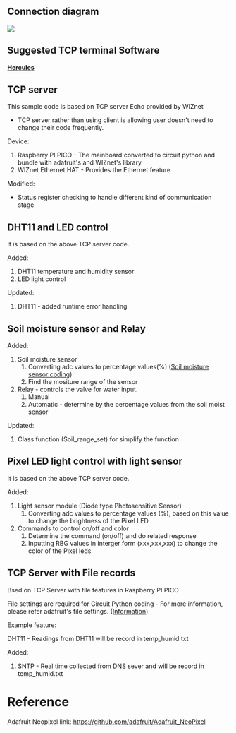 ## Connection diagram ##

![][link-connection diagram]

## Suggested TCP terminal Software ##
 [**Hercules**][link-hercules]
## TCP server ##

This sample code is based on TCP server Echo provided by WIZnet  
- TCP server rather than using client is allowing user doesn't need to change their code frequently. 

Device:
1. Raspberry PI PICO - The mainboard converted to circuit python and bundle with adafruit's and WIZnet's library
2. WIZnet Ethernet HAT - Provides the Ethernet feature 

Modified: 

* Status register checking to handle different kind of communication stage  

## DHT11 and LED control ##

It is based on the above TCP server code.

Added:
1. DHT11 temperature and humidity sensor
2. LED light control 

Updated:

1. DHT11 - added runtime error handling

## Soil moisture sensor and Relay ##

Added:

1. Soil moisture sensor 
    1. Converting adc values to percentage values(%) ([Soil moisture sensor coding][link-soil moisture readme])
    2. Find the mositure range of the sensor 
2. Relay - controls the valve for water input.
    1. Manual
    2. Automatic - determine by the percentage values from the soil moist sensor

Updated:
1. Class function (Soil_range_set) for simplify the function

## Pixel LED light control with light sensor ##
It is based on the above TCP server code.

Added:

1. Light sensor module (Diode type Photosensitive Sensor)
     1. Converting adc values to  percentage values (%), based on this value to change the brightness of the Pixel LED
2. Commands to control on/off and color
     1. Determine the command (on/off) and do related response
     2. Inputting RBG values in interger form (xxx,xxx,xxx) to change the color of the Pixel leds 

## TCP Server with File records ##
Bsed on TCP Server with file features in Raspberry PI PICO

File settings are required for Circuit Python coding - For more information, please refer adafruit's file settings. ([Information][link - boot.py])

Example feature:

DHT11 - Readings from DHT11 will be record in temp_humid.txt

Added: 
1. SNTP - Real time collected from DNS sever and will be record in temp_humid.txt 

# Reference
Adafruit Neopixel link: https://github.com/adafruit/Adafruit_NeoPixel


[link-hercules]: https://www.hw-group.com/software/hercules-setup-utility
[link-connection diagram]: https://github.com/ronpang/WIZnet-HK_Ron/blob/main/TCP/connection%20diagram%20-%20github.PNG
[link-soil moisture readme]: https://github.com/ronpang/WIZnet-HK_Ron/blob/main/Soil%20Sensor/README.md
[link - boot.py]:https://learn.adafruit.com/getting-started-with-raspberry-pi-pico-circuitpython/data-logger
